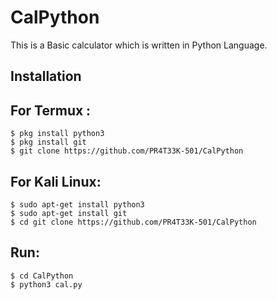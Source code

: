 # CalPython

This is a Basic calculator which is written in Python Language.

## Installation

## For Termux :

    $ pkg install python3
    $ pkg install git
    $ git clone https://github.com/PR4T33K-501/CalPython
    
## For Kali Linux:

    $ sudo apt-get install python3
    $ sudo apt-get install git 
    $ cd git clone https://github.com/PR4T33K-501/CalPython
  
## Run:
    $ cd CalPython
    $ python3 cal.py
